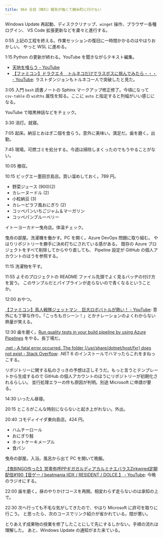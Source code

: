 ```yaml
---
title: 964 日目（晴れ）眠気が強くて錦糸町に行けない
---
```


Windows Update 再起動、ディスククリナップ、`winget` 操作、ブラウザー各種ログイン、
VS Code 拡張更新などを粛々と進行する。

0:55 上記の工程を終える。作業セッションの復旧に一時間かかるのはやはりおかしい。
やっと WSL に進める。

1:15 Python の更新が終わる。YouTube を聞きながらテキスト編集。

* [天地を喰らう - YouTube](https://www.youtube.com/playlist?list=PL23JaGmZ1-AcnncQ_mjQZWA7nUFlDOROl)
* [【ファミコン】ドラクエ４　トルネコだけでラスボスに挑んでみたら・・・ - YouTube](https://www.youtube.com/watch?v=VNwjWy9DeSY):
  ラストダンジョンもトルネコ一人で突破したと見た。

3:05 入門 `bash` 読書ノートの Sphinx マークアップ修正修了。今頃になって `csv-table` の
`widths` 属性を知る。ここに `auto` と指定すると列幅がいい感じになる。

YouTube で暗黒神話などをチェック。

3:30 消灯。就寝。

7:05 起床。納豆とおはぎ二個を食らう。意外に美味い。満足だ。歯を磨く。出勤。

7:45 現場。可燃ゴミを処分する。今週は掃除しまくったのでもうやることがない。

10:05 撤収。

10:15 ビッグエー墨田京島店。買い溜めしておく。789 円。

* 野菜ジュース (900)(2)
* カレーヌードル (2)
* 小粒納豆 (3)
* カレーピラフ風おにぎり (2)
* コッペパンいちごジャム＆マーガリン
* コッペパンブルーベリー

イトーヨーカドー曳舟店。体温チェック。

曳舟の部屋。洗濯機を働かす。PC を開く。Azure DevOps 問題に取り組む。
やはりリポジトリーを勝手に決め打ちにされている感がある。
既存の Azure プロジェクトをすべて削除してからやり直しても、
Pipeline 設定が GitHub の個人アカウントのほうを参照する。

11:15 洗濯物を干す。

11:55 よそのプロジェクトの README ファイル先頭でよく見るバッヂの付け方を習う。
このサンプルだとパイプラインが走らないので青くなるということか。

12:00 おやつ。

[【ファミコン】鳥人戦隊ジェットマン　巨大ロボバトルが熱い！ - YouTube](https://www.youtube.com/watch?v=-2oTa-d7Jvo):
意外にも丁寧な作り。「こっちもガシーン！」とかナレーションのよくわからない熱量が笑える。

12:30 歯を磨く。[Run quality tests in your build pipeline by using Azure Pipelines](https://learn.microsoft.com/en-us/training/modules/run-quality-tests-build-pipeline/)
をやる。長丁場だ。

[.net - A fatal error occurred. The folder [/usr/share/dotnet/host/fxr] does not exist - Stack Overflow](https://stackoverflow.com/questions/73753672/a-fatal-error-occurred-the-folder-usr-share-dotnet-host-fxr-does-not-exist):
.NET 6 のインストールでハマったらこれをまねっこする。

リポジトリーに関する私のさっきの予想は正しそうだ。もっと言うとテンプレートから生成するので
GitHub の個人アカウントのほうにリポジトリーが初期化されるらしい。
並行処理エラーの件も原因が判明。別途 Microsoft に申請が要る。

14:30 いったん昼寝。

20:15 ところがこんな時刻にならないと起き上がれない。外出。

20:40 コモディイイダ東向島店。424 円。

* ハムチーロール
* おにぎり鮭
* ホットケーキメープル
* 食パン

曳舟の部屋。入浴。風呂から出て PC を開いて晩飯。

[【鬼BINGO作った】冥卑弥呼PPギガガルディアカルミナエバラスZirkwired定期配信&#x23;190【音ゲー / beatmania IIDX / RESIDENT / DOLCE.】 - YouTube](https://www.youtube.com/watch?v=BgAuodx5drY):
今晩のラジオにする。

22:00 歯を磨く。昼のやりかけコースを再開。相変わらず走らないのは承知の上で。

22:30 次へ行っても不毛な気がしてきたので、やはり Microsoft に許可を取りに行こう。
と思ったら、次のコースでリンク紹介が省かれている。間が悪い。

とりあえず成果物の授業を修了したことにして先にするしかない。手順の流れは理解した。
あと、Windows Update の通知がまた来ている。
